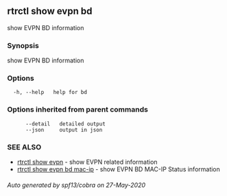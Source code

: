 ## rtrctl show evpn bd

show EVPN BD information

### Synopsis


show EVPN BD information

### Options

```
  -h, --help   help for bd
```

### Options inherited from parent commands

```
      --detail   detailed output
      --json     output in json
```

### SEE ALSO
* [rtrctl show evpn](rtrctl_show_evpn.md)	 - show EVPN related information
* [rtrctl show evpn bd mac-ip](rtrctl_show_evpn_bd_mac-ip.md)	 - show EVPN BD MAC-IP Status information

###### Auto generated by spf13/cobra on 27-May-2020
